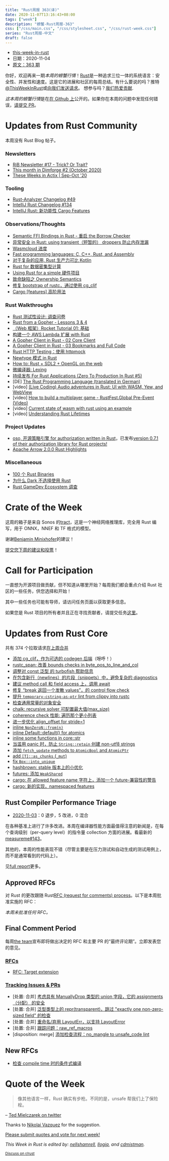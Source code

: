 ```yaml
---
title: "Rust周报 363(译)"
date: 2020-11-07T13:16:43+08:00
tags: ["week"]
description: "螃蟹-Rust周报-363"
css: ["/css/main.css", "/css/stylesheet.css", "/css/rust-week.css"]
series: "Rust周报-中文"
draft: false
---
```


- [this-week-in-rust](https://this-week-in-rust.org)
- 日期：2020-11-04
- [原文：363 期](https://this-week-in-rust.org/blog/2020/11/04/this-week-in-rust-363/)

你好，欢迎再来一期*本周的螃蟹行情*！[Rust](http://rust-lang.org)是一种追求三位一体的系统语言：安全性、并发性和速度。这是它的进展和社区的每周总结。有什么要说的吗？推特[@ThisWeekInRust](https://twitter.com/ThisWeekInRust)或[向我们发送请求](https://github.com/cmr/this-week-in-rust)。 想参与吗？[我们热爱贡献](https://github.com/rust-lang/rust/blob/master/CONTRIBUTING.md).

*这本周的螃蟹行情*是在[在 Github 上](https://github.com/cmr/this-week-in-rust)公开的。如果你在本周的问题中发现任何错误，[请提交 PR](https://github.com/cmr/this-week-in-rust/pulls)。

# Updates from Rust Community

本周没有 Rust Blog 帖子。

### Newsletters

- [RiB Newsletter #17 - Trick? Or Trait?](https://www.reddit.com/r/rust/comments/job17k/rib_newsletter_17_trick_or_trait/)
- [This month in Dimforge #2 (October 2020)](https://www.dimforge.com/blog/2020/11/01/this-month-in-dimforge/)
- [These Weeks in Actix | Sep-Oct '20](https://www.reddit.com/r/rust/comments/jkv5xu/these_weeks_in_actix_sepoct_20/)

### Tooling

- [Rust-Analyzer Changelog #49](https://rust-analyzer.github.io/thisweek/2020/11/02/changelog-49.html)
- [IntelliJ Rust Changelog #134](https://intellij-rust.github.io/2020/11/02/changelog-134.html)
- [IntelliJ Rust: 新功能性 Cargo Features](https://blog.jetbrains.com/clion/2020/10/intellij-rust-new-functionality-for-cargo-features/)

### Observations/Thoughts

- [Semantic FFI Bindings in Rust - 重启 the Borrow Checker](https://blog.schichler.dev/semantic-ffi-bindings-in-rust-reactivating-the-borrow-checker-ckgxtoxo8057pwrs174dqhcsi)
- [异常安全 in Rust: using transient（短暂的） droppers 防止内存泄漏](http://ngr.yt/blog/2020-11-03-exception-safety-in-rust-using-transient-droppers-to-prevent-memory-leaks.html)
- [Wasmcloud 进度](https://christine.website/blog/wasmcloud-progress-domains-2020-10-31)
- [Fast programming languages: C, C++, Rust, and Assembly](http://tempesta-tech.com/blog/fast-programming-languages-c-c++-rust-assembly)
- [对于复杂的应用, Rust 生产力可比 Kotlin](https://ferrous-systems.com/blog/rust-as-productive-as-kotlin/)
- [Rust for 数据密集型计算](https://github.com/frankmcsherry/blog/blob/master/posts/2020-06-09.md)
- [Using Rust for a simple 硬件项目](https://blog.tonari.no/rust-simple-hardware-project)
- [致命缺陷之 Ownership Semantics](http://www.gingerbill.org/article/2020/06/21/the-ownership-semantics-flaw/)
- [修复 bootstrap of rustc，通过使用 cg_clif](https://bjorn3.github.io/2020/11/01/fixing-rustc-bootstrap-with-cg_clif.html)
- [Cargo [features] 高阶用法](https://blog.turbo.fish/cargo-features/)

### Rust Walkthroughs

- [Rust 测试性设计: 调查问卷](https://alastairreid.github.io/rust-testability/)
- [Rust from a Gopher - Lessons 3 & 4](https://levpaul.com/posts/rust-lesson-3-and-4/)
- [（Web 框架）Rocket Tutorial 01: 基础](https://dev.to/davidedelpapa/rocket-tutorial-01-basics-4ph9)
- [构建一个 AWS Lambda 扩展 with Rust](https://dev.to/davidedelpapa/rocket-tutorial-01-basics-4ph9)
- [A Gopher Client in Rust - 02 Core Client](https://dev.to/krowemoh/gopher-client-in-rust-02-core-client-anh)
- [A Gopher Client in Rust - 03 Bookmarks and Full Code](https://dev.to/krowemoh/gopher-client-in-rust-03-extras-4o4d)
- [Rust HTTP Testing：使用 httpmock](https://dev.to/alexliesenfeld/rust-http-testing-with-httpmock-2mi0)
- [Newtype 模式 in Rust](https://www.worthe-it.co.za/blog/2020-10-31-newtype-pattern-in-rust.html)
- [How to: Rust + SDL2 + OpenGL on the web](https://blog.therocode.net/2020/10/a-guide-to-rust-sdl2-emscripten)
- [微编译器: Lexing](https://christine.website/blog/minicompiler-lexing-2020-10-29)
- [持续发布 For Rust Applications (Zero To Production In Rust #5)](https://www.lpalmieri.com/posts/2020-11-01-zero-to-production-5-how-to-deploy-a-rust-application/)
- \[DE] [The Rust Programming Language (translated in German)](https://rust-lang-de.github.io/rustbook-de/)
- \[video] [(Live Coding) Audio adventures in Rust: UI with WASM, Yew, and WebView](https://youtu.be/FaSoPcyOqPE)
- \[video] [How to build a multiplayer game - RustFest.Global Pre-Event (Video)](https://www.youtube.com/watch?v=Yb-QR3Vm3sk)
- \[video] [Current state of wasm with rust using an example](https://youtu.be/DxzIH1RrIxE)
- \[video] [Understanding Rust Lifetimes](https://youtu.be/MSi3E5Z8oRw)

### Project Updates

- [oso, 开源策略引擎 for authorization written in Rust](https://github.com/osohq/oso)，已发布[version 0.7.1 of their authorization library for Rust projects!](https://docs.rs/oso/0.7.1/oso/)
- [Apache Arrow 2.0.0 Rust Highlights](https://arrow.apache.org/blog/2020/10/27/rust-2.0.0-release/)

### Miscellaneous

- [100 个 Rust Binaries](https://www.wezm.net/v2/posts/2020/100-rust-binaries/)
- [为什么 Dark 不选择使用 Rust](https://blog.darklang.com/why-dark-didnt-choose-rust/)
- [Rust GameDev Ecosystem 调查](https://www.reddit.com/r/rust/comments/joj5e0/rust_gamedev_ecosystem_survey/)

# Crate of the Week

这周的箱子是来自 Sonos 的[tract](https://github.com/sonos/tract)，这是一个神经网络推理库，完全用 Rust 编写，用于 ONNX，NNEF 和 TF 格式的模型。

谢谢[Benjamin Minixhofer](https://users.rust-lang.org/t/crate-of-the-week/2704/837)的建议！

[提交您下周的建议和投票][submit_crate]！

[submit_crate]: https://users.rust-lang.org/t/crate-of-the-week/2704

# Call for Participation

一直想为开源项目做贡献，但不知道从哪里开始？每周我们都会重点介绍 Rust 社区的一些任务，供您选择和开始！

其中一些任务也可能有导师，请访问任务页面以获取更多信息。

如果您是 Rust 项目的所有者并且正在寻找贡献者，请提交任务[这里][guidelines]。

[guidelines]: https://users.rust-lang.org/t/twir-call-for-participation/4821

# Updates from Rust Core

共有 374 个拉取请求[在上周合并][merged]

[merged]: https://github.com/search?q=is%3Apr+org%3Arust-lang+is%3Amerged+merged%3A2020-10-26..2020-11-02

- [添加 cg_clif，作为可选的 codegen 后端](https://github.com/rust-lang/rust/pull/77975)（呀呼！）
- [rustc_span: 改善 bounds checks in byte_pos_to_line_and_col](https://github.com/rust-lang/rust/pull/78423)
- [调整对 const 泛型 的 turbofish 帮助信息](https://github.com/rust-lang/rust/pull/78460)
- [在包含新行（newlines）的片段（snippets）中，避免复杂的 diagnostics](https://github.com/rust-lang/rust/pull/75020)
- [建议 method call 和 field access 上，调用 await ](https://github.com/rust-lang/rust/pull/78297)
- [修复 “break 返回一个发散 values”，的 control flow check](https://github.com/rust-lang/rust/pull/77317)
- [提升 `temporary-cstring-as-ptr` lint from clippy into rustc](https://github.com/rust-lang/rust/pull/75671)
- [检查通用常量的对象安全](https://github.com/rust-lang/rust/pull/78365)
- [chalk: recursive solver 可配置最大值(max_size)](https://github.com/rust-lang/chalk/pull/647)
- [coherence check 性能: 遍历那个更小列表](https://github.com/rust-lang/rust/pull/78323)
- [进一步优化 align_offset for stride=1](https://github.com/rust-lang/rust/pull/75728)
- [inline `NonZeroN::from(n)`](https://github.com/rust-lang/rust/pull/78491)
- [inline Default::default() for atomics](https://github.com/rust-lang/rust/pull/78621)
- [inline some functions in core::str](https://github.com/rust-lang/rust/pull/78073)
- [当滥用 panic 时，防止 `String::retain` 创建 non-utf8 strings](https://github.com/rust-lang/rust/pull/78499)
- [添加 `fetch_update` methods to `AtomicBool` and `AtomicPtr`](https://github.com/rust-lang/rust/pull/78637)
- [add `[T]::as_chunks` (`_mut`) ](https://github.com/rust-lang/rust/pull/76635)
- [fix `Box::into_unique`](https://github.com/rust-lang/rust/pull/78446)
- [hashbrown: stable 版本上的小优化](https://github.com/rust-lang/hashbrown/pull/209)
- [futures: 添加 `WeakShared`](https://github.com/rust-lang/futures-rs/pull/2169)
- [cargo: 在 allowed feature name 字符上，添加一个 future-兼容性的警告](https://github.com/rust-lang/cargo/pull/8814)
- [cargo: 新的实现，namespaced features](https://github.com/rust-lang/cargo/pull/8799)

## Rust Compiler Performance Triage

- [2020-11-03](https://github.com/rust-lang/rustc-perf/blob/master/triage/2020-11-03.md)：0 退步，5 改进，0 混合

在各种基准上进行了许多改进。本周在编译器性能方面最值得注意的新闻是，在每个查询级别（per-query level）的指令量 collection 方面的进展。看最新的[measureme#143](https://github.com/rust-lang/measureme/pull/143)。

其他的，本周的性能表现不错（尽管主要是在压力测试和自动生成的测试用例上，而不是通常看到的代码上）。

见[full report](https://github.com/rust-lang/rustc-perf/blob/master/triage/2020-11-03.md)更多。

## Approved RFCs

对 Rust 的更改跟随 Rust[RFC (request for comments) process](https://github.com/rust-lang/rfcs#rust-rfcs)。以下是本周批准实施的 RFC：

_本周未批准任何 RFC。_

## Final Comment Period

每周[the team](https://www.rust-lang.org/team.html)宣布即将做出决定的 RFC 和主要 PR 的“最终评论期”。立即发表您的意见。

### [RFCs](https://github.com/rust-lang/rfcs/labels/final-comment-period)

- [RFC: Target extension](https://github.com/rust-lang/rfcs/pull/2048)

### [Tracking Issues & PRs](https://github.com/rust-lang/rust/labels/final-comment-period)

- \[处置: 合并] [考虑具有 ManuallyDrop 类型的 union 字段，它的 assignments（分配） 的安全](https://github.com/rust-lang/rust/pull/78068)
- \[处置: 合并] [泛型类型上的 repr(transparent)，跳过 "exactly one non-zero-sized field" 的检查](https://github.com/rust-lang/rust/issues/77841)
- \[处置: 合并] [重命名/弃用 LayoutErr，以支持 LayoutError](https://github.com/rust-lang/rust/pull/77691)
- \[处置: 合并] [跟踪问题：raw_ref_macros](https://github.com/rust-lang/rust/issues/73394)
- \[disposition: merge] [添加检查流程：no_mangle to unsafe_code lint](https://github.com/rust-lang/rust/pull/72209)

## New RFCs

- [检查 compile time 时的条件式编译](https://github.com/rust-lang/rfcs/pull/3013)

# Quote of the Week

> 像其他语言一样，Rust 确实有步枪。不同的是，unsafe 帮我们上了保险栓。

– [Ted Mielczarek on twitter](https://twitter.com/TedMielczarek/status/1322618223980892161)

Thanks to [Nikolai Vazquez](https://users.rust-lang.org/t/twir-quote-of-the-week/328/956) for the suggestion.

[Please submit quotes and vote for next week!](https://users.rust-lang.org/t/twir-quote-of-the-week/328)

_This Week in Rust is edited by: [nellshamrell](https://github.com/nellshamrell), [llogiq](https://github.com/llogiq), and [cdmistman](https://github.com/cdmistman)._

<small>[Discuss on r/rust](https://www.reddit.com/r/rust/comments/joxy7n/this_week_in_rust_363/)</small>
